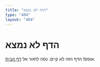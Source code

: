 ```yaml
---
title: "הדף לא נמצא"
type: "404"
layout: "404"
---
```


# הדף לא נמצא

אופס! הדף הזה לא קיים. נסה לחזור אל [דף הבית](/). 